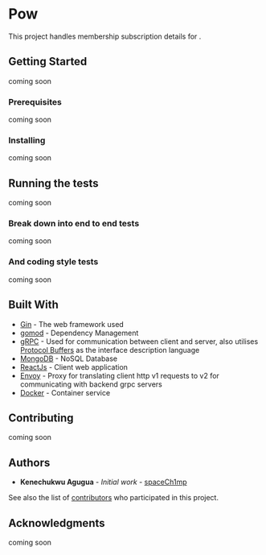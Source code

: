 # Pow

This project handles membership subscription details for .
<!-- One Paragraph of project description goes here -->

## Getting Started

coming soon
<!-- These instructions will get you a copy of the project up and running on your local machine for development and testing purposes. See deployment for notes on how to deploy the project on a live system. -->

### Prerequisites

coming soon
<!-- 
What things you need to install the software and how to install them -->
<!-- 
```
Give examples
``` -->

### Installing

coming soon
<!-- A step by step series of examples that tell you how to get a development env running

Say what the step will be

```
Give the example
```

And repeat

```
until finished
```

End with an example of getting some data out of the system or using it for a little demo -->

## Running the tests

coming soon
<!-- 
Explain how to run the automated tests for this system -->

### Break down into end to end tests

coming soon
<!-- Explain what these tests test and why

```
Give an example
``` -->

### And coding style tests

coming soon
<!-- 
Explain what these tests test and why

```
Give an example
``` -->

<!-- ## Deployment

Add additional notes about how to deploy this on a live system -->

## Built With

* [Gin](https://github.com/gin-gonic/gin) - The web framework used
* [gomod](https://github.com/golang/go/wiki/Modules) - Dependency Management
* [gRPC](https://grpc.io/) - Used for communication between client and server, also utilises [Protocol Buffers](https://developers.google.com/protocol-buffers) as the interface description language
* [MongoDB](https://www.mongodb.com/) - NoSQL Database
* [ReactJs](https://reactjs.org/) - Client web application
* [Envoy](https://www.envoyproxy.io/) - Proxy for translating client http v1 requests to v2 for communicating with backend grpc servers
* [Docker](https://www.docker.com/) - Container service

## Contributing

coming soon

## Authors

* **Kenechukwu Agugua** - *Initial work* - [spaceCh1mp](https://github.com/spaceCh1mp)

See also the list of [contributors](https://github.com/spaceCh1mp/pow/contributors) who participated in this project.
<!-- 
## License

This project is licensed under the MIT License - see the [LICENSE.md](LICENSE.md) file for details -->

## Acknowledgments

coming soon
<!-- 
* Hat tip to anyone whose code was used
* Inspiration
* etc -->
